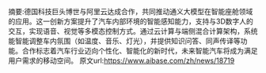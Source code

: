 摘要:德国科技巨头博世与阿里云达成合作，共同推动通义大模型在智能座舱领域的应用。这一创新方案提升了汽车内部环境的智能感知能力，支持与3D数字人的交互，实现语音、视觉等多模态控制方式。通过云计算与端侧混合计算架构，系统能智能调整车内氛围（如温度、音乐、灯光），并提供知识问答、同声传译等功能。合作标志着汽车行业迈向个性化、智能化的新时代，未来智能汽车将成为满足用户需求的移动空间。
原文url:https://www.aibase.com/zh/news/18719